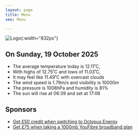 ```yaml
---
layout: page
title: Menu
seo: Menu

---
```


![Logo](/images/logo.jpg){:width="832px"}

<!-- weather_marker starts -->
## On Sunday, 19 October 2025

- The average temperature today is 12.11˚C,
- With highs of 12.75˚C and lows of 11.03˚C,
- It may feel like 11.49˚C with overcast clouds
- The wind speed is 1.79m/s and visibility is 10000m
- The pressure is 1008hPa and humidity is 81%
- The sun will rise at 06:39 and set at 17:06

<!-- weather_marker ends -->

## Sponsors

- [Get £50 credit when switching to Octopus Energy](https://bit.ly/3oD1nnS)
- [Get £75 when taking a 1000mb YouFibre broadband plan](https://aklam.io/91zWhU?)
